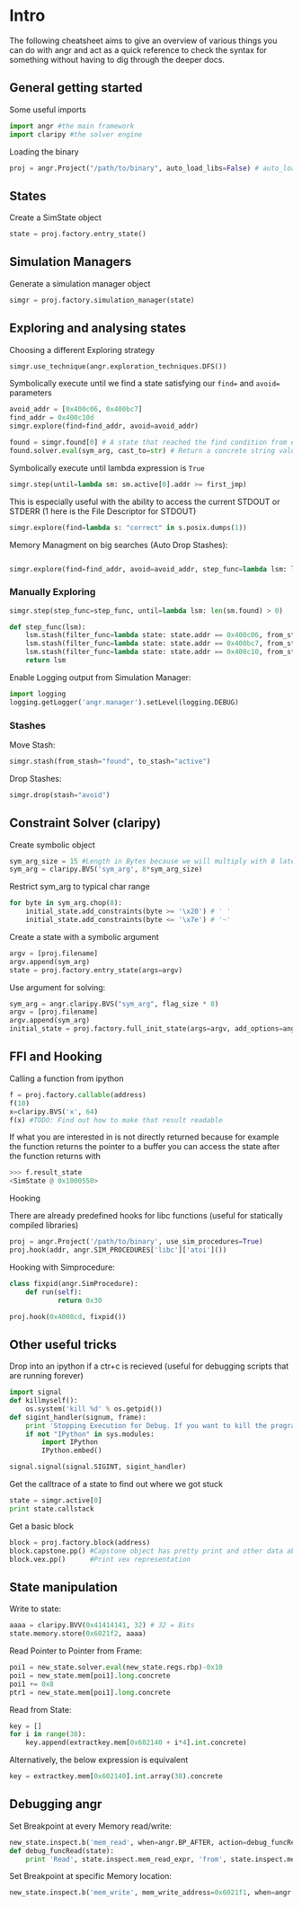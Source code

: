 # Intro

The following cheatsheet aims to give an overview of various things you can do with angr and act as a quick reference to check the syntax for something without having to dig through the deeper docs.

## General getting started

Some useful imports

```python
import angr #the main framework
import claripy #the solver engine
```

Loading the binary
```python
proj = angr.Project("/path/to/binary", auto_load_libs=False) # auto_load_libs False for improved performance
```

## States

Create a SimState object

```python
state = proj.factory.entry_state()
```

## Simulation Managers

Generate a simulation manager object

```python
simgr = proj.factory.simulation_manager(state)
```

## Exploring and analysing states

Choosing a different Exploring strategy

```python
simgr.use_technique(angr.exploration_techniques.DFS())
```
Symbolically execute until we find a state satisfying our `find=` and `avoid=` parameters

```python
avoid_addr = [0x400c06, 0x400bc7]
find_addr = 0x400c10d
simgr.explore(find=find_addr, avoid=avoid_addr)
```

```python
found = simgr.found[0] # A state that reached the find condition from explore
found.solver.eval(sym_arg, cast_to=str) # Return a concrete string value for the sym arg to reach this state
```

Symbolically execute until lambda expression is `True`

```python
simgr.step(until=lambda sm: sm.active[0].addr >= first_jmp)
```

This is especially useful with the ability to access the current STDOUT or STDERR (1 here is the File Descriptor for STDOUT)

```python
simgr.explore(find=lambda s: "correct" in s.posix.dumps(1))
```

Memory Managment on big searches (Auto Drop Stashes):

```python

simgr.explore(find=find_addr, avoid=avoid_addr, step_func=lambda lsm: lsm.drop(stash='avoid'))

```

### Manually Exploring

```python
simgr.step(step_func=step_func, until=lambda lsm: len(sm.found) > 0)

def step_func(lsm):
    lsm.stash(filter_func=lambda state: state.addr == 0x400c06, from_stash='active', to_stash='avoid')
    lsm.stash(filter_func=lambda state: state.addr == 0x400bc7, from_stash='active', to_stash='avoid')
    lsm.stash(filter_func=lambda state: state.addr == 0x400c10, from_stash='active', to_stash='found')
    return lsm
```

Enable Logging output from Simulation Manager:

```python
import logging
logging.getLogger('angr.manager').setLevel(logging.DEBUG)
```

### Stashes

Move Stash:

```python
simgr.stash(from_stash="found", to_stash="active")
```

Drop Stashes:

```python
simgr.drop(stash="avoid")
```

## Constraint Solver (claripy)

Create symbolic object

```python
sym_arg_size = 15 #Length in Bytes because we will multiply with 8 later
sym_arg = claripy.BVS('sym_arg', 8*sym_arg_size)
```

Restrict sym_arg to typical char range

```python
for byte in sym_arg.chop(8):
    initial_state.add_constraints(byte >= '\x20') # ' '
    initial_state.add_constraints(byte <= '\x7e') # '~'
```

Create a state with a symbolic argument

```python
argv = [proj.filename]
argv.append(sym_arg)
state = proj.factory.entry_state(args=argv)
```

Use argument for solving:

```python
sym_arg = angr.claripy.BVS("sym_arg", flag_size * 8)
argv = [proj.filename]
argv.append(sym_arg)
initial_state = proj.factory.full_init_state(args=argv, add_options=angr.options.unicorn, remove_options={angr.options.LAZY_SOLVES})
```

## FFI and Hooking

Calling a function from ipython

```python
f = proj.factory.callable(address)
f(10)
x=claripy.BVS('x', 64)
f(x) #TODO: Find out how to make that result readable
```

If what you are interested in is not directly returned because for example the function returns the pointer to a buffer you can access the state after the function returns with

```python
>>> f.result_state
<SimState @ 0x1000550>
```

Hooking

There are already predefined hooks for libc functions (useful for statically compiled libraries)

```python
proj = angr.Project('/path/to/binary', use_sim_procedures=True)
proj.hook(addr, angr.SIM_PROCEDURES['libc']['atoi']())
```

Hooking with Simprocedure:

```python
class fixpid(angr.SimProcedure):
    def run(self):
            return 0x30

proj.hook(0x4008cd, fixpid())
```

## Other useful tricks

Drop into an ipython if a ctr+c is recieved (useful for debugging scripts that are running forever)

```python
import signal
def killmyself():
    os.system('kill %d' % os.getpid())
def sigint_handler(signum, frame):
    print 'Stopping Execution for Debug. If you want to kill the programm issue: killmyself()'
    if not "IPython" in sys.modules:
        import IPython
        IPython.embed()

signal.signal(signal.SIGINT, sigint_handler)
```

Get the calltrace of a state to find out where we got stuck

```python
state = simgr.active[0]
print state.callstack
```

Get a basic block

```python
block = proj.factory.block(address)
block.capstone.pp() #Capstone object has pretty print and other data about the dissassembly
block.vex.pp()      #Print vex representation
```

## State manipulation

Write to state:

```python
aaaa = claripy.BVV(0x41414141, 32) # 32 = Bits
state.memory.store(0x6021f2, aaaa)
```

Read Pointer to Pointer from Frame:

```python
poi1 = new_state.solver.eval(new_state.regs.rbp)-0x10
poi1 = new_state.mem[poi1].long.concrete
poi1 += 0x8
ptr1 = new_state.mem[poi1].long.concrete 
```

Read from State:

```python
key = []
for i in range(38):
    key.append(extractkey.mem[0x602140 + i*4].int.concrete)
```
Alternatively, the below expression is equivalent

```python
key = extractkey.mem[0x602140].int.array(38).concrete
```

## Debugging angr

Set Breakpoint at every Memory read/write:

```python
new_state.inspect.b('mem_read', when=angr.BP_AFTER, action=debug_funcRead)
def debug_funcRead(state):
    print 'Read', state.inspect.mem_read_expr, 'from', state.inspect.mem_read_address
```

Set Breakpoint at specific Memory location:

```python
new_state.inspect.b('mem_write', mem_write_address=0x6021f1, when=angr.BP_AFTER, action=debug_funcWrite)
```

